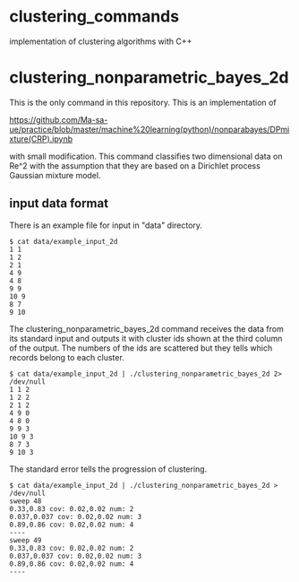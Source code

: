# clustering_commands

implementation of clustering algorithms with C++

# clustering_nonparametric_bayes_2d

This is the only command in this repository. This is an implementation of

https://github.com/Ma-sa-ue/practice/blob/master/machine%20learning(python)/nonparabayes/DPmixture(CRP).ipynb

with small modification. This command classifies two dimensional data on Re^2 with the assumption that they are based on a Dirichlet process Gaussian mixture model.

## input data format

There is an example file for input in "data" directory.

    $ cat data/example_input_2d
    1 1
    1 2
    2 1
    4 9
    4 8
    9 9
    10 9
    8 7
    9 10

The clustering\_nonparametric\_bayes\_2d command receives the data from its standard input and outputs it with cluster ids shown at the third column of the output. The numbers of the ids are scattered but they tells which records belong to each cluster.

    $ cat data/example_input_2d | ./clustering_nonparametric_bayes_2d 2> /dev/null
    1 1 2
    1 2 2
    2 1 2
    4 9 0
    4 8 0
    9 9 3
    10 9 3
    8 7 3
    9 10 3

The standard error tells the progression of clustering.

    $ cat data/example_input_2d | ./clustering_nonparametric_bayes_2d > /dev/null
    sweep 48
    0.33,0.83 cov: 0.02,0.02 num: 2
    0.037,0.037 cov: 0.02,0.02 num: 3
    0.89,0.86 cov: 0.02,0.02 num: 4
    ----
    sweep 49
    0.33,0.83 cov: 0.02,0.02 num: 2
    0.037,0.037 cov: 0.02,0.02 num: 3
    0.89,0.86 cov: 0.02,0.02 num: 4
    ----
    
